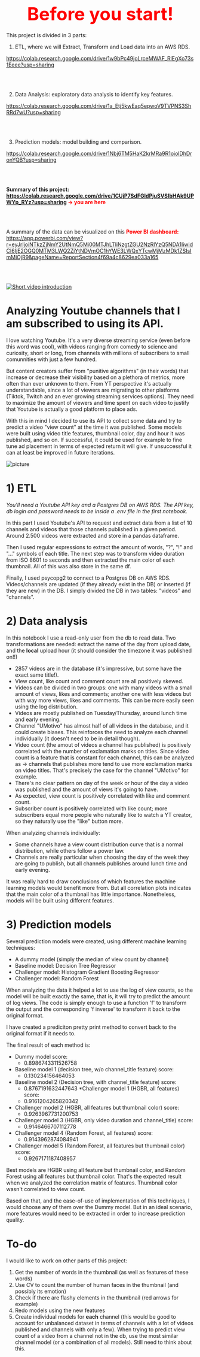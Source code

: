 <h1 style="text-align:center;"><font color='red' size=10><b> Before you start! </b></font></h1>

This project is divided in 3 parts:

1) ETL, where we will Extract, Transform and Load data into an AWS RDS.

https://colab.research.google.com/drive/1w9bPc49joLrceMWAF_RlEgXo73s1Eeee?usp=sharing

<br><br>

2) Data Analysis: exploratory data analysis to identify key features.

https://colab.research.google.com/drive/1a_Etj5kwEaq5epwoV9TVPNS3ShRRd7wU?usp=sharing

<br><br>

3) Prediction models: model building and comparison.

https://colab.research.google.com/drive/1Nbj6TM5HaK2krMRa9R1oiolDhDronYQB?usp=sharing

<br><br>


**Summary of this project: https://colab.research.google.com/drive/1CUjP7SdFGldPjuSVSIbHAk9UPWYp_RYz?usp=sharing  <font color='red'>-> you are here</font>**

<br><br>



A summary of the data can be visualized on this <font color='red'>**Power BI dashboard:**</font> https://app.powerbi.com/view?r=eyJrIjoiNTkzZjNmY2UtNmQ5Mi00MTJhLTliNzgtZGU2NzRlYzQ5NDA1IiwidCI6IjE2OGQ0MTM3LWQ2ZjYtNDVmOC1hYWE3LWQxYTcwMjMzMDk1ZSIsImMiOjR9&pageName=ReportSection4f69a4c8629ea033a165

<br><br>

[![Short video introduction](https://drive.google.com/uc?export=view&id=1BdjY3HTE4NxWAt0tDz9iE0p723k9ue3G)](https://www.youtube.com/watch?v=jVLb-jvQmWI)

# **Analyzing Youtube channels that I am subscribed to using its API.**

I love watching Youtube. It's a very diverse streaming service (even before this word was cool), with videos ranging from comedy to science and curiosity, short or long, from channels with millions of subscribers to small comunnities with just a few hundred. 

But content creators suffer from "punitive algorithms" (in their words) that increase or decrease their visibility based on a plethora of metrics, more often than ever unknown to them. From YT perspective it's actually understandable, since a lot of viewers are migrating to other platforms (Tiktok, Twitch and an ever growing streaming services options). They need to maximize the amount of viewers and time spent on each video to justify that Youtube is actually a good platform to place ads.

With this in mind I decided to use its API to collect some data and try to predict a video "view count" at the time it was published. Some models were built using video title features, thumbnail color, day and hour it was published, and so on. If successful, it could be used for example to fine tune ad placement in terms of expected return it will give. If unsuccessful it can at least be improved in future iterations.

![picture](https://drive.google.com/uc?export=view&id=1OAsDxFhsRTugNpJDoYhQ7dEIdLAg2fnX)


# **1) ETL**
*You'll need a Youtube API key and a Postgres DB on AWS RDS. The API key, db login and password needs to be inside a .env file in the first notebook.*

In this part I used Youtube's API to request and extract data from a list of 10 channels and videos that those channels published in a given period. Around 2.500 videos were extracted and store in a pandas dataframe.

Then I used regular expressions to extract the amount of words, "?", "!" and "..." symbols of each title. The next step was to transform video duration from ISO 8601 to seconds and then extracted the main color of each thumbnail. All of this was also store in the same df.

Finally, I used psycopg2 to connect to a Postgres DB on AWS RDS. Videos/channels are updated (if they already exist in the DB) or inserted (if they are new) in the DB. I simply divided the DB in two tables: "videos" and "channels".

# **2) Data analysis**

In this notebook I use a read-only user from the db to read data. Two transformations are needed: extract the name of the day from upload date, and the **local** upload hour (it should consider the timezone it was published on!!)

*  2857 videos are in the database (it's impressive, but some have the exact same title!).
*  View count, like count and comment count are all positively skewed.
*  Videos can be divided in two groups: one with many videos with a small amount of views, likes and comments; another one with less videos but with way more views, likes and comments. This can be more easily seen using the log distribution.
*  Videos are mostly published on Tuesday/Thursday, around lunch time and early evening.
*  Channel "UMotivo" has almost half of all videos in the database, and it could create biases. This reinforces the need to analyze each channel individually (it doesn't need to be in detail though).
  *  Video count (the amout of videos a channel has published) is positively correlated with the number of exclamation marks on titles. Since video count is a feature that is constant for each channel, this can be analyzed as -> channels that publishes more tend to use more exclamation marks on video titles. That's precisely the case for the channel "UMotivo" for example.
*  There's no clear pattern on day of the week or hour of the day a video was published and the amount of views it's going to have.
*  As expected, view count is positively correlated with like and comment count.
*  Subscriber count is positively correlated with like count; more subscribers equal more people who naturally like to watch a YT creator, so they naturally use the "like" button more.

When analyzing channels individually:
*  Some channels have a view count distribution curve that is a normal distribution, while others follow a power law.
*  Channels are really particular when choosing the day of the week they are going to publish, but all channels publishes around lunch time and early evening.

It was really hard to draw conclusions of which features the machine learning models would benefit more from. But all correlation plots indicates that the main color of a thumbnail has little importance. Nonetheless, models will be built using different features.

# **3) Prediction models**

Several prediction models were created, using different machine learning techniques:
*   A dummy model (simply the median of view count by channel)
*   Baseline model: Decision Tree Regressor
*   Challenger model: Histogram Gradient Boosting Regressor
*   Challenger model: Random Forest


When analyzing the data it helped a lot to use the log of view counts, so the model will be built exactly the same, that is, it will try to predict the amount of log views. The code is simply enough to use a function 'f' to transform the output and the corresponding 'f inverse' to transform it back to the original format.

I have created a prediciton pretty print method to convert back to the original format if it needs to.

The final result of each method is:

* Dummy model score:
    * 0.8986743311526758
* Baseline model 1 (decision tree, w/o channel_title feature) score:
    * 0.130234156464053
* Baseline model 2 (Decision tree, with channel_title feature) score:
    * 0.8767191632447643
*Challenger model 1 (HGBR, all features) score:
    * 0.9161204265820342
* Challenger model 2 (HGBR, all features but thumbnail color) score:
    * 0.9263967731200753
* Challenger model 3 (HGBR, only video duration and channel_title) score:
    * 0.9146466707112778
* Challenger model 4 (Random Forest, all features) score:
    * 0.9143962874084941
* Challenger model 5 (Random Forest, all features but thumbnail color) score:
    * 0.9267171187408957


Best models are HGBR using all feature but thumbnail color, and Random Forest using all features but thumbnail color. That's the expected result when we analyzed the correlation matrix of features. Thumbnail color wasn't correlated to view count.

Based on that, and the ease-of-use of implementation of this techniques, I would choose any of them over the Dummy model. But in an ideal scenario, more features would need to be extracted in order to increase prediction quality.

# **To-do**

I would like to work on other parts of this project:


1.   Get the number of words in the thumbnail (as well as features of these words)
2.   Use CV to count the number of human faces in the thumbnail (and possibly its emotion)
3.   Check if there are flashy elements in the thumbnail (red arrows for example)
4.   Redo models using the new features
5.   Create individual models for **each** channel (this would be good to account for unbalanced dataset in terms of channels with a lot of videos published and channels with only a few). When trying to predict view count of a video from a channel not in the db, use the most similar channel model (or a combination of all models). Still need to think about this.


